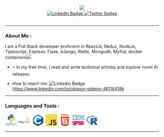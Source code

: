 <div id="header" align="center">
  <img src="https://media.giphy.com/media/kM1uAsTZEKmrFc0bXC/giphy.gif" "width=100"/>
</div>
<div id="badges" align="center">
  <a href="https://www.linkedin.com/in/obiasor-gideon-46116418b">
    <img src="https://img.shields.io/badge/LinkedIn-blue?style=for-the-badge&logo=linkedin&logoColor=white" alt="LinkedIn Badge"/>
  </a>
  <a href="https://mobile.twitter.com/Obiasor">
    <img src="https://img.shields.io/badge/Twitter-blue?style=for-the-badge&logo=twitter&logoColor=white" alt="Twitter Badge"/>
  </a>
</div>
<div id="view" align="center">
  <img src="https://komarev.com/ghpvc/?username=your-DrPlain&style=flat-square&color=blue" alt=""/>
</div>

---

### About Me :
I am a Full Stack developer proficient in ReactJs, Redux, NodeJs, Typescript, Express, Flask, dJango, Redis, Mongodb, MySql, docker containers<img src="https://media.giphy.com/media/WUlplcMpOCEmTGBtBW/giphy.gif" width="30">

- :zap: In my free time, I read and write technical articles and explore novel AI releases.

- How to reach me: ![Linkedin Badge](https://img.shields.io/badge/-kakbar-blue?style=flat&logo=Linkedin&logoColor=white)https://www.linkedin.com/in/obiasor-gideon-46116418b

---

### Languages and Tools :

<div>
<img src="https://github.com/devicons/devicon/blob/master/icons/python/python-original-wordmark.svg" title="Git" **alt="Git" width="40" height="40"/>
<img src="https://github.com/devicons/devicon/blob/master/icons/mysql/mysql-original-wordmark.svg" title="Git" **alt="Git" width="40" height="40"/>
<img src="https://github.com/devicons/devicon/blob/master/icons/c/c-original.svg" title="Git" **alt="Git" width="40" height="40"/>
<img src="https://github.com/devicons/devicon/blob/master/icons/javascript/javascript-original.svg" title="Git" **alt="Git" width="40" height="40"/>
<img src="https://github.com/devicons/devicon/blob/master/icons/html5/html5-plain-wordmark.svg" title="Git" **alt="Git" width="40" height="40"/>
<img src="https://github.com/devicons/devicon/blob/master/icons/spss/spss-original.svg" title="Git" **alt="Git" width="40" height="40"/>
<img src="https://github.com/devicons/devicon/blob/master/icons/r/r-original.svg" title="Git" **alt="Git" width="40" height="40"/>
</div>

---

